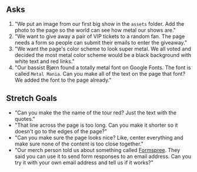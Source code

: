 ## Asks
1. "We put an image from our first big show in the `assets` folder. Add the photo to the page so the world can see how metal our shows are."
2. "We want to give away a pair of VIP tickets to a random fan. The page needs a form so people can submit their emails to enter the giveaway."
3. "We want the page's color scheme to look super metal. We all voted and decided the most metal color scheme would be a black background with white text and red links."
4. "Our bassist Bjørn found a totally metal font on Google Fonts. The font is called `Metal Mania`. Can you make all of the text on the page that font? We added the font to the page already."

## Stretch Goals
- "Can you make the the name of the tour red? Just the text with the quotes."
- "That line across the page is too long. Can you make it shorter so it doesn't go to the edges of the page?"
- "Can you make sure the page looks nice? Like, center everything and make sure none of the content is too close together."
- "Our merch person told us about something called [Formspree](https://formspree.io/). They said you can use it to send form responses to an email address. Can you try it with your own email address and tell us if it works?"